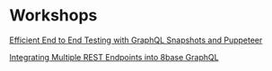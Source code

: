 # Workshops

[Efficient End to End Testing with GraphQL Snapshots and Puppeteer](Workshops%2017c1564568584fbe91f124871d10d37b/Efficient%20End%20to%20End%20Testing%20with%20GraphQL%20Snapshot%2009bdccd072434bd4803cf5c8441f5286.md)

[Integrating Multiple REST Endpoints into 8base GraphQL ](Workshops%2017c1564568584fbe91f124871d10d37b/Integrating%20Multiple%20REST%20Endpoints%20into%208base%20Gra%2060df939c9ad94692b04a05c132aa575a.md)